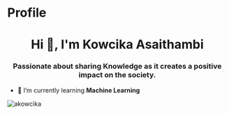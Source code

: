 # Profile

<h1 align="center">Hi 👋, I'm Kowcika Asaithambi</h1>
<h3 align="center">Passionate about sharing Knowledge as it creates a positive impact on the society.</h3>

- 🌱 I’m currently learning **Machine Learning**

<p><img align="center" src="https://github-readme-streak-stats.herokuapp.com/?user=akowcika&" alt="akowcika" /></p>
